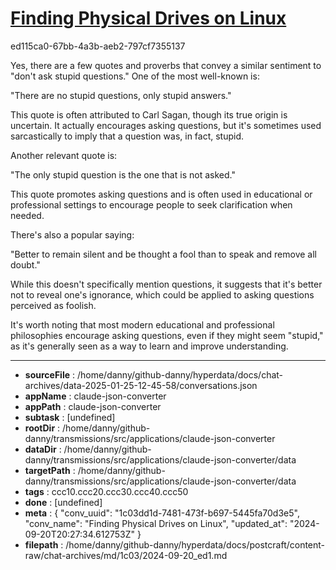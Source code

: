 # [Finding Physical Drives on Linux](https://claude.ai/chat/1c03dd1d-7481-473f-b697-5445fa70d3e5)

ed115ca0-67bb-4a3b-aeb2-797cf7355137

 Yes, there are a few quotes and proverbs that convey a similar sentiment to "don't ask stupid questions." One of the most well-known is:

"There are no stupid questions, only stupid answers."

This quote is often attributed to Carl Sagan, though its true origin is uncertain. It actually encourages asking questions, but it's sometimes used sarcastically to imply that a question was, in fact, stupid.

Another relevant quote is:

"The only stupid question is the one that is not asked."

This quote promotes asking questions and is often used in educational or professional settings to encourage people to seek clarification when needed.

There's also a popular saying:

"Better to remain silent and be thought a fool than to speak and remove all doubt."

While this doesn't specifically mention questions, it suggests that it's better not to reveal one's ignorance, which could be applied to asking questions perceived as foolish.

It's worth noting that most modern educational and professional philosophies encourage asking questions, even if they might seem "stupid," as it's generally seen as a way to learn and improve understanding.

---

* **sourceFile** : /home/danny/github-danny/hyperdata/docs/chat-archives/data-2025-01-25-12-45-58/conversations.json
* **appName** : claude-json-converter
* **appPath** : claude-json-converter
* **subtask** : [undefined]
* **rootDir** : /home/danny/github-danny/transmissions/src/applications/claude-json-converter
* **dataDir** : /home/danny/github-danny/transmissions/src/applications/claude-json-converter/data
* **targetPath** : /home/danny/github-danny/transmissions/src/applications/claude-json-converter/data
* **tags** : ccc10.ccc20.ccc30.ccc40.ccc50
* **done** : [undefined]
* **meta** : {
  "conv_uuid": "1c03dd1d-7481-473f-b697-5445fa70d3e5",
  "conv_name": "Finding Physical Drives on Linux",
  "updated_at": "2024-09-20T20:27:34.612753Z"
}
* **filepath** : /home/danny/github-danny/hyperdata/docs/postcraft/content-raw/chat-archives/md/1c03/2024-09-20_ed1.md